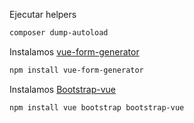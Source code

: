 Ejecutar helpers
```bash
composer dump-autoload
```

Instalamos [vue-form-generator](https://github.com/vue-generators/vue-form-generator)
```bash
npm install vue-form-generator
```

Instalamos [Bootstrap-vue](https://bootstrap-vue.org/)
```bash
npm install vue bootstrap bootstrap-vue
```
